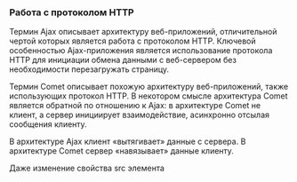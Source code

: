 ### Работа с протоколом HTTP
Термин Ajax описывает архитектуру веб-приложений, отличительной чертой которых является работа с протоколом HTTP. Ключевой особенностью Ajax-приложения является использование протокола HTTP для инициации обмена данными с веб-сервером без необходимости перезагружать страницу.

Термин Comet описывает похожую архитектуру веб-приложений, также использующих протокол HTTP. В некотором смысле
архитектура Comet является обратной по отношению к Ajax: в архитектуре Comet не клиент, а сервер инициирует
взаимодействие, асинхронно отсылая сообщения клиенту.

В архитектуре Ajax клиент «вытягивает» данные с сервера. В архитектуре Comet сервер «навязывает» данные клиенту.

Даже изменение свойства src элемента <script> может использоваться для инициирования HTTP-запроса GET. Использование
элементов <script> для работы с протоколом HTTP выглядит особенно привлекательно, потому что они не являются субъектами политики общего происхождения и могут использоваться для взаимодействий с разными серверами.

### Использование объекта XMLHttpRequest
Прикладной интерфейс к протоколу HTTP в броузерах определяется в виде класса XMLHttpRequest. Объект XMLHttpRequest не является прикладным интерфейсом уровня протокола, он обеспечивает прикладной интерфейс уровня броузера. Броузер сам заботится о cookies, переадресации, кэшировании и прокси-серверах, а вам достаточно позаботиться только о запросах и ответах.  Каждый экземпляр этого класса представляет единственную пару запрос/ответ, а свойства и методы объекта позволяют определять параметры запроса и извлекать данные из ответа.

HTTP-запрос состоит из четырех частей:
  • метод HTTP-запроса или тип «операции»
  • запрашиваемый URL-адрес
  • необязательные заголовки запроса, которые могут включать информацию для аутентификации
  • необязательное тело запроса

                                var request = new XMLHttpRequest();
                                request.open(
                                    "GET", // Запрос типа HTTP GET 
                                    "data.csv" // на получение содержимого по этому URL-адресу
                                );
                                request.setRequestHeader("Content-Type", "text/plain"); // установка заголовка
                                request.send(null); // передача тела запроса

HTTP-ответ, возвращаемый сервером, состоит из трех частей:
  • числовое и текстовое значение, определяющее код состояния, свидетельствующий об успехе или об ошибке
  • набор заголовков ответа
  • тело ответа

Чтобы определить момент получения ответа, необходимо обрабатывать событие «readystatechange» (или событие «progress»,
определяемое новой спецификацией «XHR2»), возбуждаемое в объекте XMLHttpRequest.

Свойство readyState – это целочисленное значение, определяющее код состояния HTTP-запроса;

                               Константа          Значение                   Смысл
                                UNSENT                0          Метод open() еще не был вызван
                                OPENED                1              Метод open() был вызван
                            HEADERS_RECEIVED          2              Были получены заголовки
                                LOADING               3              Идет прием тела ответа
                                 DONE                 4              Прием ответа завершен

Чтобы обрабатывать события «readystatechange», нужно присвоить функцию обработчика события свойству onreadystatechange объекта XMLHttpRequest.